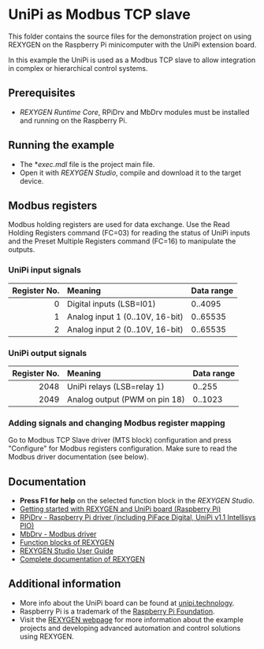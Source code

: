 UniPi as Modbus TCP slave 
=========================
 
This folder contains the source files for the demonstration project on using
REXYGEN on the Raspberry Pi minicomputer with the UniPi extension
board. 

In this example the UniPi is used as a Modbus TCP slave to allow integration
in complex or hierarchical control systems.

## Prerequisites ##

- *REXYGEN Runtime Core*, RPiDrv and MbDrv modules must be installed and running on the Raspberry Pi.

## Running the example ##

- The **exec.mdl* file is the project main file.
- Open it with *REXYGEN Studio*, compile and download it to the target device.

## Modbus registers ##
Modbus holding registers are used for data exchange. Use the Read Holding 
Registers command (FC=03) for reading the status of UniPi inputs and the Preset 
Multiple Registers command (FC=16) to manipulate the outputs. 

### UniPi input signals ###
| Register No. | Meaning                         | Data range |
| ------------:|:------------------------------- |:---------- |
|            0 | Digital inputs (LSB=I01)        | 0..4095    |
|            1 | Analog input 1 (0..10V, 16-bit) | 0..65535   |
|            2 | Analog input 2 (0..10V, 16-bit) | 0..65535   |

### UniPi output signals ###
| Register No. | Meaning                       | Data range |
| ------------:|:----------------------------- |:---------- |
|         2048 | UniPi relays (LSB=relay 1)    | 0..255     |
|         2049 | Analog output (PWM on pin 18) | 0..1023    |

### Adding signals and changing Modbus register mapping ###
Go to Modbus TCP Slave driver (MTS block) configuration and press "Configure" for Modbus registers configuration. Make sure to read the Modbus driver documentation (see below).

## Documentation ##

- **Press F1 for help** on the selected function block in the *REXYGEN Studio*.
- [Getting started with REXYGEN and UniPi board (Raspberry Pi)](https://www.rexygen.com/doc/PDF/ENGLISH/RexygenGettingStarted_UniPi_ENG.pdf)
- [RPiDrv - Raspberry Pi driver (including PiFace Digital, UniPi v1.1 Intellisys PIO)](https://www.rexygen.com/doc/PDF/ENGLISH/RPiDrv_ENG.pdf)
- [MbDrv - Modbus driver](https://www.rexygen.com/doc/PDF/ENGLISH/MbDrv_ENG.pdf)
- [Function blocks of REXYGEN](https://www.rexygen.com/doc/PDF/ENGLISH/BRef_ENG.pdf)
- [REXYGEN Studio User Guide](https://www.rexygen.com/doc/PDF/ENGLISH/RexygenStudio_ENG.pdf)
- [Complete documentation of REXYGEN](http://www.rexygen.com/documentation-and-support)

## Additional information ##

- More info about the UniPi board can be found at [unipi.technology](http://www.unipi.technology).
- Raspberry Pi is a trademark of the [Raspberry Pi Foundation](http://www.raspberrypi.org).
- Visit the [REXYGEN webpage](http://www.rexygen.com) 
for more information about the example projects and developing advanced 
automation and control solutions using REXYGEN.